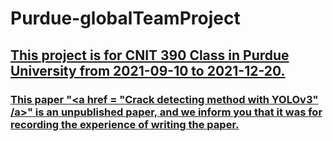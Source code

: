 # Purdue-globalTeamProject

<u><h2>This project is for CNIT 390 Class in Purdue University from 2021-09-10 to 2021-12-20.</h2></u>
<u><h3>This paper "<a href = "Crack detecting method with YOLOv3" /a>" is an unpublished paper, and we inform you that it was for recording the experience of writing the paper.</h3></u>
